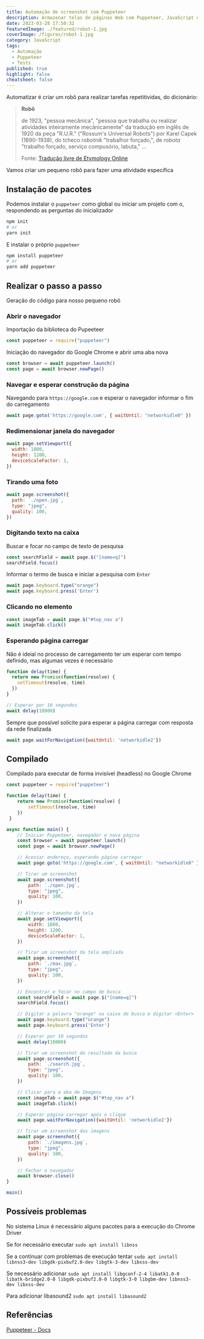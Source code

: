 ```yaml
---
title: Automação de screenshot com Puppeteer
description: Armazenar telas de páginas Web com Puppeteer, JavaScript e NodeJS
date: 2023-03-28 17:50:32
featuredImage: ./featured/robot-1.jpg
coverImage: /figures/robot-1.jpg
category: JavaScript
tags:
  - Automação
  - Puppeteer
  - Tests
published: true
highlight: false
cheatsheet: false
---
```


Automatizar é criar um robô para realizar tarefas repetitividas, do dicionário:

> **Robô**
>
> de 1923, "pessoa mecânica", "pessoa que trabalha ou realizar atividades inteiramente mecânicamente" da tradução em inglês de 1920 da peça "R.U.R." ("Rossum's Universal Robots") por Karel Capek (1890-1938), do tcheco *robotnik* "trabalhor forçado,", de *robota* "trabalho forçado, serviço compusório, labuta," ...
>
> Fonte: [Tradução livre de Etymology Online](https://www.etymonline.com/search?q=robot)

Vamos criar um pequeno robô para fazer uma atividade específica

## Instalação de pacotes

Podemos instalar o `puppeteer` como global ou iniciar um projeto com o, respondendo as perguntas do inicializador

```bash
npm init
# or 
yarn init
```

E instalar o próprio `puppeteer`

```bash
npm install puppeteer
# or 
yarn add puppeteer
```

## Realizar o passo a passo

Geração do código para nosso pequeno robô

### Abrir o navegador

Importação da biblioteca do Pupeeteer

```javascript
const puppeteer = require("puppeteer")
```

Iniciação do navegador do Google Chrome e abrir uma aba nova

```javascript
const browser = await puppeteer.launch()
const page = await browser.newPage()
```

### Navegar e esperar construção da página

Navegando para `https://google.com` e esperar o navegador informar o fim do carregamento

```javascript
await page.goto('https://google.com', { waitUntil: "networkidle0" })
```

### Redimensionar janela do navegador

```javascript
await page.setViewport({
  width: 1800,
  height: 1200,
  deviceScaleFactor: 1,
})
```

### Tirando uma foto

```javascript
await page.screenshot({
  path: `./open.jpg`,
  type: "jpeg",
  quality: 100,
})
```

### Digitando texto na caixa

Buscar e focar no campo de texto de pesquisa

```javascript
const searchField = await page.$("[name=q]")
searchField.focus()
```

Informar o termo de busca e iniciar a pesquisa com `Enter`

```javascript
await page.keyboard.type("orange")
await page.keyboard.press('Enter')
```

### Clicando no elemento

```javascript
const imageTab = await page.$("#top_nav a")
await imageTab.click()
```

### Esperando página carregar 

Não é ideial no processo de carregamento ter um esperar com tempo definido, mas algumas vezes é necessário

```javascript
function delay(time) {
  return new Promise(function(resolve) { 
    setTimeout(resolve, time)
  })
}

// Esperar por 10 segundos
await delay(10000)
```

Sempre que possível solicite para esperar a página carregar com resposta da rede finalizada

```javascript
await page.waitForNavigation({waitUntil: 'networkidle2'})
```

## Compilado

Compilado para executar de forma invisível (headless) no Google Chrome

```javascript
const puppeteer = require("puppeteer")

function delay(time) {
    return new Promise(function(resolve) { 
        setTimeout(resolve, time)
    })
 }

async function main() {
    // Iniciar Puppeteer, navegador e nova página
    const browser = await puppeteer.launch()
    const page = await browser.newPage()

    // Acessar endereço, esperando página carregar
    await page.goto('https://google.com', { waitUntil: "networkidle0" })

    // Tirar um screenshot
    await page.screenshot({
        path: `./open.jpg`,
        type: "jpeg",
        quality: 100,
    })

    // Alterar o tamanho da tela
    await page.setViewport({
        width: 1800,
        height: 1200,
        deviceScaleFactor: 1,
    })

    // Tirar um screenshot da tela ampliada
    await page.screenshot({
        path: `./max.jpg`,
        type: "jpeg",
        quality: 100,
    })

    // Encontrar e focar no campo de busca
    const searchField = await page.$("[name=q]")
    searchField.focus()

    // Digitar a palavra "orange" na caixa de busca e digitar <Enter>
    await page.keyboard.type("orange")
    await page.keyboard.press('Enter')

    // Esperar por 10 segundos
    await delay(10000)

    // Tirar um screenshot do resultado da busca
    await page.screenshot({
        path: `./search.jpg`,
        type: "jpeg",
        quality: 100,
    })

    // Clicar para a aba de Imagens
    const imageTab = await page.$("#top_nav a")
    await imageTab.click()

    // Esperar página carregar após o clique
    await page.waitForNavigation({waitUntil: 'networkidle2'})

    // Tirar um screenshot das imagens
    await page.screenshot({
        path: `./imagens.jpg`,
        type: "jpeg",
        quality: 100,
    })    

    // Fechar o navegador
    await browser.close()
}

main()
```

## Possíveis problemas

No sistema Linux é necessário alguns pacotes para a execução do Chrome Driver 

Se for necessário executar ```sudo apt install libnss```

Se a continuar com problemas de execução tentar ```sudo apt install libnss3-dev libgdk-pixbuf2.0-dev libgtk-3-dev libxss-dev```

Se necessário adicionar ```sudo apt install libgconf-2-4 libatk1.0-0 libatk-bridge2.0-0 libgdk-pixbuf2.0-0 libgtk-3-0 libgbm-dev libnss3-dev libxss-dev```

Para adicionar libasound2  ```sudo apt install libasound2```

## Referências

[Puppeteer - Docs](https://pptr.dev/)
